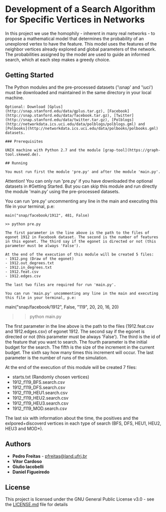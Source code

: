 # Development of a Search Algorithm for Specific Vertices in Networks

In this project we use the homophily - inherent in many real networks - to propose a mathematical model that determines the probability of an unexplored vertex to have the feature. This model uses the features of the neighbor vertices already explored and global parameters of the network. The probabilities assigned by the model are used to guide an informed search, which at each step makes a greedy choice. 

## Getting Started

The Python modules and the pre-processed datasets ('\snap' and '\uci') must be downloaded and maintained in the same directory in your local machine.

```
Optional: Download [Gplus](http://snap.stanford.edu/data/gplus.tar.gz), [Facebook](http://snap.stanford.edu/data/facebook.tar.gz), [Twitter](http://snap.stanford.edu/data/twitter.tar.gz), [Polblogs](http://networkdata.ics.uci.edu/data/polblogs/polblogs.gml) and [Polbooks](http://networkdata.ics.uci.edu/data/polbooks/polbooks.gml) datasets. 

### Prerequisites

UNIX machine with Python 2.7 and the module [grap-tool](https://graph-tool.skewed.de).

## Running

You must run first the module 'pre.py' and after the module 'main.py'.

```
Attention! You can only run 'pre.py' if you have downloaded the optional datasets in #Getting Started. But you can skip this module and run directly the module 'main.py' using the pre-processed datasets.

You can run 'pre.py' uncommenting any line in the main and executing this file in your terminal, p.e: 

```
main("snap/facebook/1912", 481, False)

>> python pre.py

The first parameter in the line above is the path to the files of egonet 1912 in Facebook dataset. The second is the number of features in this egonet. The third say if the egonet is directed or not (this parameter must be always 'False').

At the end of the execution of this module will be created 5 files:
- 1912.png (Draw of the egonet)
- 1912.out_degrees.txt 
- 1912.in_degrees.txt
- 1912.feat.csv	
- 1912.edges.csv
  
The last two files are required for run 'main.py'.

You can run 'main.py' uncommenting any line in the main and executing this file in your terminal, p.e: 

```
main("snap/facebook/1912", False, "119", 20, 20, 16, 20)

>> python main.py 

The first parameter in the line above is the path to the files (1912.feat.csv and 1912.edges.csv) of egonet 1912. The second say if the egonet is directed or not (this parameter must be always 'False'). The third is the id of the feature that you want to search. The fourth parameter is the initial budget for the search. The fifth is the size of the increment in the current budget. The sixth say how many times this increment will occur. The last parameter is the number of runs of the simulation.

At the end of the execution of this module will be created 7 files:
- starts.txt (Randomly chosen vertices)
- 1912_f119_BFS.search.csv
- 1912_f119_DFS.search.csv
- 1912_f119_HEU1.search.csv
- 1912_f119_HEU2.search.csv
- 1912_f119_HEU3.search.csv
- 1912_f119_MOD.search.csv

The last six with information about the time, the positives and the exlpored+discoverd vertices in each type of search (BFS, DFS, HEU1, HEU2, HEU3 and MOD*).

## Authors

* **Pedro Freitas** - pfreitas@land.ufrj.br
* **Vitor Cardoso** 
* **Giulio Iacobelli** 
* **Daniel Figueiredo** 

## License

This project is licensed under the GNU General Public License v3.0 - see the [LICENSE.md](https://github.com/freitaspedro/SearchOverGraphs/blob/wperfor/LICENSE) file for details
